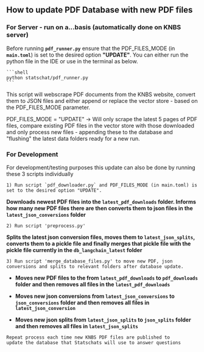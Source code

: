 ## How to update PDF Database with new PDF files

### For Server - run on a...basis (automatically done on KNBS server)

Before running **`pdf_runner.py`** ensure that the PDF_FILES_MODE (in **`main.toml`**) is set to the desired option **"UPDATE"**.
You can either run the python file in the IDE or use in the terminal as below.

    ```shell
    python statschat/pdf_runner.py
    ```

This script will webscrape PDF documents from the KNBS website, convert them to JSON files and either append or replace the vector store - based on the PDF_FILES_MODE parameter.

PDF_FILES_MODE = "UPDATE" -> Will only scrape the latest 5 pages of PDF files, compare existing PDF files in the vector store with those downloaded and only process new files - appending these to the database and "flushing" the latest data folders ready for a new run.

### For Development
For development/testing purposes this update can also be done by running these 3 scripts individually

```
1) Run script `pdf_downloader.py` and PDF_FILES_MODE (in main.toml) is set to the desired option "UPDATE".
```

**Downloads newest PDF files into the `latest_pdf_downloads` folder. Informs how many new PDF files there are then converts them to json files in the `latest_json_conversions` folder**

```
2) Run script 'preprocess.py'
```

**Splits the latest json conversion files, moves them to `latest_json_splits`, converts them to a pickle file and finally merges that pickle file with the pickle file currently in the `db_langchain_latest` folder**

```
3) Run script 'merge_database_files.py' to move new PDF, json conversions and splits to relevant folders after database update.
```

- **Moves new PDF files to the from `latest_pdf_downloads` to `pdf_downloads` folder and then removes all files in the `latest_pdf_downloads`**

- **Moves new json conversions from `latest_json_conversions` to `json_conversions` folder and then removes all files in `latest_json_conversion`**

- **Moves new json splits from `latest_json_splits` to `json_splits` folder and then removes all files in `latest_json_splits`**

```
Repeat process each time new KNBS PDF files are published to
update the database that Statschats will use to answer questions
```

